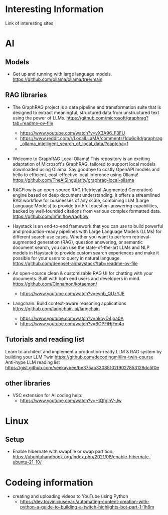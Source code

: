# Interesting Information
Link of interesting sites   
# AI
## Models
* Get up and running with large language models. https://github.com/ollama/ollama/tree/main 

## RAG libraries
* The GraphRAG project is a data pipeline and transformation suite that is designed to extract meaningful, structured data from unstructured text using the power of LLMs. https://github.com/microsoft/graphrag?tab=readme-ov-file    
    * https://www.youtube.com/watch?v=vX3A96_F3FU
    * https://www.reddit.com/r/LocalLLaMA/comments/1du6c8d/graphrag_ollama_intelligent_search_of_local_data/?captcha=1
    * 
 
* Welcome to GraphRAG Local Ollama! This repository is an exciting adaptation of Microsoft's GraphRAG, tailored to support local models downloaded using Ollama. Say goodbye to costly OpenAPI models and hello to efficient, cost-effective local inference using Ollama!  https://github.com/TheAiSingularity/graphrag-local-ollama 
    
* RAGFlow is an open-source RAG (Retrieval-Augmented Generation) engine based on deep document understanding. It offers a streamlined RAG workflow for businesses of any scale, combining LLM (Large Language Models) to provide truthful question-answering capabilities, backed by well-founded citations from various complex formatted data. https://github.com/infiniflow/ragflow
 
* Haystack is an end-to-end framework that you can use to build powerful and production-ready pipelines with Large Language Models (LLMs) for different search use cases. Whether you want to perform retrieval-augmented generation (RAG), question answering, or semantic document search, you can use the state-of-the-art LLMs and NLP models in Haystack to provide custom search experiences and make it possible for your users to query in natural language. https://github.com/deepset-ai/haystack?tab=readme-ov-file 

* An open-source clean & customizable RAG UI for chatting with your documents. Built with both end users and developers in mind. https://github.com/Cinnamon/kotaemon/
  * https://www.youtube.com/watch?v=eynb_QUzYJE
 
* Langchain: Build context-aware reasoning applications https://github.com/langchain-ai/langchain
   *  https://www.youtube.com/watch?v=nkbyD4joa0A
   *  https://www.youtube.com/watch?v=6OPFiHjFm4o


## Tutorials and reading list
Learn to architect and implement a production-ready LLM & RAG system by building your LLM Twin https://github.com/decodingml/llm-twin-course
Anti-hype LLM reading list  https://gist.github.com/veekaybee/be375ab33085102f9027853128dc5f0e


## other libraries   
* VSC extension for AI coding help:
  * https://www.youtube.com/watch?v=HiQfgIhV-Jw


# Linux

## Setup
* Enable hibernate with swapfile or swap partition: https://ubuntuhandbook.org/index.php/2021/08/enable-hibernate-ubuntu-21-10/

# Codeing information
* creating and uploading videos to YouTube using Python
   * https://dev.to/viniciusenari/automating-content-creation-with-python-a-guide-to-building-a-twitch-highlights-bot-part-1-1h6m
